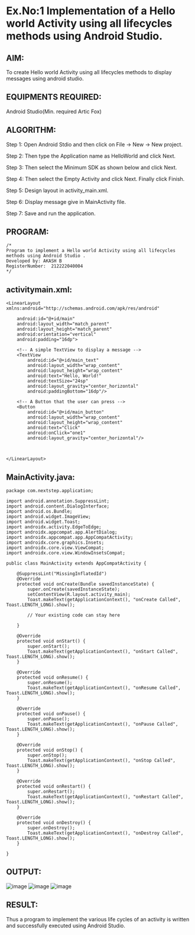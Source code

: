 # Ex.No:1 Implementation of a Hello world Activity using all lifecycles methods using Android Studio.


## AIM:
To create Hello world Activity using all lifecycles methods to display messages using android studio.

## EQUIPMENTS REQUIRED:

Android Studio(Min. required Artic Fox)


## ALGORITHM:

Step 1: Open Android Stdio and then click on File -> New -> New project.

Step 2: Then type the Application name as HelloWorld and click Next.

Step 3: Then select the Minimum SDK as shown below and click Next.

Step 4: Then select the Empty Activity and click Next. Finally click Finish.

Step 5: Design layout in activity_main.xml.

Step 6: Display message give in MainActivity file.

Step 7: Save and run the application.



## PROGRAM:
 ```
/*
Program to implement a Hello world Activity using all lifecycles methods using Android Studio .
Developed by: AKASH B
RegisterNumber:  212222040004
*/
```

## activitymain.xml:

```
<LinearLayout xmlns:android="http://schemas.android.com/apk/res/android"
  
    android:id="@+id/main"
    android:layout_width="match_parent"
    android:layout_height="match_parent"
    android:orientation="vertical"
    android:padding="16dp">

    <!-- A simple TextView to display a message -->
    <TextView
        android:id="@+id/main_text"
        android:layout_width="wrap_content"
        android:layout_height="wrap_content"
        android:text="Hello, World!"
        android:textSize="24sp"
        android:layout_gravity="center_horizontal"
        android:paddingBottom="16dp"/>

    <!-- A Button that the user can press -->
    <Button
        android:id="@+id/main_button"
        android:layout_width="wrap_content"
        android:layout_height="wrap_content"
        android:text="Click"
        android:onClick="one1"
        android:layout_gravity="center_horizontal"/>

   

</LinearLayout>

```

## MainActivity.java:

```
package com.nextstep.application;

import android.annotation.SuppressLint;
import android.content.DialogInterface;
import android.os.Bundle;
import android.widget.ImageView;
import android.widget.Toast;
import androidx.activity.EdgeToEdge;
import androidx.appcompat.app.AlertDialog;
import androidx.appcompat.app.AppCompatActivity;
import androidx.core.graphics.Insets;
import androidx.core.view.ViewCompat;
import androidx.core.view.WindowInsetsCompat;

public class MainActivity extends AppCompatActivity {

    @SuppressLint("MissingInflatedId")
    @Override
    protected void onCreate(Bundle savedInstanceState) {
        super.onCreate(savedInstanceState);
        setContentView(R.layout.activity_main);
        Toast.makeText(getApplicationContext(), "onCreate Called", Toast.LENGTH_LONG).show();

        // Your existing code can stay here

    }

    @Override
    protected void onStart() {
        super.onStart();
        Toast.makeText(getApplicationContext(), "onStart Called", Toast.LENGTH_LONG).show();
    }

    @Override
    protected void onResume() {
        super.onResume();
        Toast.makeText(getApplicationContext(), "onResume Called", Toast.LENGTH_LONG).show();
    }

    @Override
    protected void onPause() {
        super.onPause();
        Toast.makeText(getApplicationContext(), "onPause Called", Toast.LENGTH_LONG).show();
    }

    @Override
    protected void onStop() {
        super.onStop();
        Toast.makeText(getApplicationContext(), "onStop Called", Toast.LENGTH_LONG).show();
    }

    @Override
    protected void onRestart() {
        super.onRestart();
        Toast.makeText(getApplicationContext(), "onRestart Called", Toast.LENGTH_LONG).show();
    }

    @Override
    protected void onDestroy() {
        super.onDestroy();
        Toast.makeText(getApplicationContext(), "onDestroy Called", Toast.LENGTH_LONG).show();
    }

}

```

## OUTPUT:

![image](https://github.com/user-attachments/assets/689c3686-7a84-4883-a40e-1259766b69cf)
![image](https://github.com/user-attachments/assets/b1ff9ed9-02d1-4972-84c9-5aebd47f862b)
![image](https://github.com/user-attachments/assets/b5ce42ca-7530-43eb-bd95-fe2421b134ae)

## RESULT:

Thus a program to implement the various life cycles of an activity is written and successfully executed using Android Studio.
